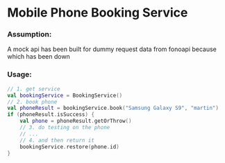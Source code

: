 Mobile Phone Booking Service
============================

### Assumption:
A mock api has been built for dummy request data from fonoapi because which has been down

### Usage:

```kotlin
// 1. get service
val bookingService = BookingService()
// 2. book phone
val phoneResult = bookingService.book("Samsung Galaxy S9", "martin")
if (phoneResult.isSuccess) {
    val phone = phoneResult.getOrThrow()
    // 3. do testing on the phone
    // ...
    // 4. and then return it
    bookingService.restore(phone.id)
}
```
